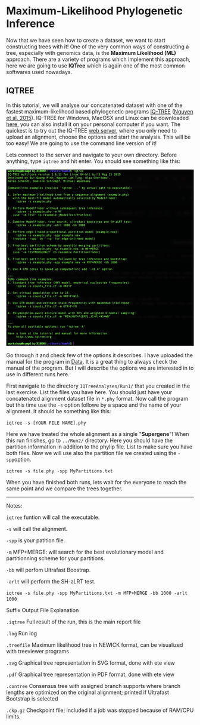 # Maximum-Likelihood Phylogenetic Inference

Now that we have seen how to create a dataset, we want to start constructing trees with it! One of the very common ways of constructing a tree, especially with genomics data, is the **Maximum Likelihood (ML)** approach. There are a variety of programs which implement this approach, here we are going to use **IQTree** which is again one of the most common softwares used nowadays.


## **IQTREE** 

In this tutorial, we will analyse our concatenated dataset with one of the fastest maximum-likelihood based phylogenetic programs [IQ-TREE](http://www.iqtree.org) ([Nguyen et al. 2015](https://academic.oup.com/mbe/article/32/1/268/2925592)). IQ-TREE for Windows, MacOSX and Linux can be downloaded [here](http://www.iqtree.org/#download), you can also install it on your personal computer if you want. The quickest is to try out the IQ-TREE [web server](http://iqtree.cibiv.univie.ac.at/), where you only need to upload an alignment, choose the options and start the analysis. This will be too easy! We are going to use the command line version of it!

Lets connect to the server and navigate to your own directory. Before anything, type `iqtree` and hit enter. You should see something like this:

<p align="center"><img src="../7.ModelBased/IQTree.png" alt="IQTREE" width="900"></p>

Go through it and check few of the options it describes. I have uploaded the manual for the program in [Data](../../Data/). It is a great thing to always check the manual of the program. But I will describe the options we are interested in to use in different runs here.

First navigate to the directory `IQTreeAnalyses/Run1/` that you created in the last exercise. List the files you have here. You should just have your concatenated alignment dataset file in `*.phy` format. Now call the program but this time use the `-s` option followe by a space and the name of your alignment. It should be something like this:

```
iqtree -s [YOUR FILE NAME].phy
```
Here we have treated the whole alignment as a single "**Supergene**"! When this run finishes, go to `../Run2/` directory. Here you should have the partition information in addition to the phylip file. List to make sure you have both files. Now we will use also the partition file we created using the `-spp`option. 

```
iqtree -s file.phy -spp MyPartitions.txt
```
When you have finished both runs, lets wait for the everyone to reach the same point and we compare the trees together.

----------

Notes:

`iqtree` funtion will call the executable.

`-s` will call the alignment.

`-spp` is your patition file.

`-m` MFP+MERGE: will search for the best evolutionary model and partitionning scheme for your partitions.

`-bb` will perfom Ultrafast Boostrap.

`-arlt` will perform the SH-aLRT test.

```
iqtree -s file.phy -spp MyPartitions.txt -m MFP+MERGE -bb 1000 -arlt 1000
```

   Suffix	     Output File Explanation
   
   `.iqtree`	     Full result of the run, this is the main report file
   
   `.log`	       Run log
   
   `.treefile`	   Maximum likelihood tree in NEWICK format, can be visualized with treeviewer programs
   
   `.svg`	       Graphical tree representation in SVG format, done with ete view
   
   `.pdf`	       Graphical tree representation in PDF format, done with ete view
   
   `.contree`	   Consensus tree with assigned branch supports where branch lengths are optimized on the original alignment; printed if Ultrafast Bootstrap is selected
   
   `.ckp.gz`	    Checkpoint file; included if a job was stopped because of RAM/CPU limits.

